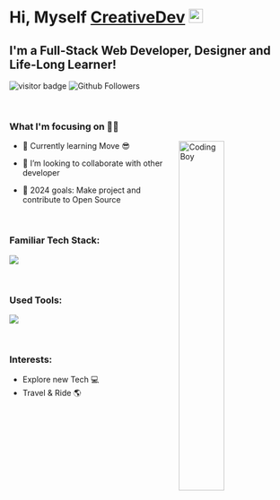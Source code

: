 <!-- This Sanajit-Jana/sanajitjana's Repository is most important and valuable repository because its `README.md` (this file) appears as Github profile. -->

# Hi, Myself <a href="https://github.com/CreativeDev0508" target="_blank">CreativeDev</a> <img src="https://media.giphy.com/media/hvRJCLFzcasrR4ia7z/giphy.gif" width="25px">

## I'm a Full-Stack Web Developer, Designer and Life-Long Learner!
![visitor badge](https://visitor-badge.laobi.icu/badge?page_id=CreativeDev0508.visitor-badge.issue.1&title=Github%20Visitors)
![Github Followers](https://img.shields.io/github/followers/CreativeDev0508?label=Github%20Connection&style=flat)

<br/>

### What I'm focusing on 👨‍💻

<!-- coding boy -->
<img width="40%" align="right" alt="Coding Boy" src="https://github.com/sanajitjana/sanajitjana/blob/master/coding.gif?raw=true" />

- 🌱 Currently learning Move 😎
- 👯 I’m looking to collaborate with other developer
- 🥅 2024 goals: Make project and contribute to Open Source

  <br />

### Familiar Tech Stack:

<!-- language -->

[![](https://skillicons.dev/icons?i=solidity,rust,react,next,nuxt,laravel,php,python,django,flask,dotnet,java,spring,hibernate,mysql,mongodb,aws,azure,js,typescript,html,css,go)]()

<br/>

### Used Tools:

[![](https://skillicons.dev/icons?i=git,github,docker,netlify,heroku,vscode,powershell,notion)]()


<br />

### Interests:

- Explore new Tech 💻
- Travel & Ride 🌎

